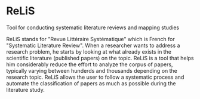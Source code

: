 # ReLiS
Tool for conducting systematic literature reviews and mapping studies

ReLiS stands for "Revue Littéraire Systématique" which is French for "Systematic Literature Review". When a researcher wants to address a research problem, he starts by looking at what already exists in the scientific literature (published papers) on the topic. ReLiS is a tool that helps him considerably reduce the effort to analyze the corpus of papers, typically varying between hunderds and thousands depending on the research topic. ReLiS allows the user to follow a systematic process and automate the classification of papers as much as possible during the literature study.
